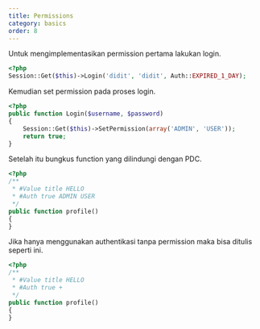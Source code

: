 ```yaml
---
title: Permissions
category: basics
order: 8
---
```


Untuk mengimplementasikan permission pertama lakukan login.

```php
<?php
Session::Get($this)->Login('didit', 'didit', Auth::EXPIRED_1_DAY);
```

Kemudian set permission pada proses login.
```php
<?php
public function Login($username, $password)
{
    Session::Get($this)->SetPermission(array('ADMIN', 'USER'));
    return true;
}
```

Setelah itu bungkus function yang dilindungi dengan PDC.
```php
<?php
/**
 * #Value title HELLO
 * #Auth true ADMIN USER
 */
public function profile()
{
}
```

Jika hanya menggunakan authentikasi tanpa permission maka bisa ditulis seperti ini.
```php
<?php
/**
 * #Value title HELLO
 * #Auth true +
 */
public function profile()
{
}
```